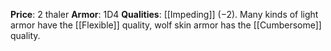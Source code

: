 **Price**: 2 thaler
**Armor**: 1D4 
**Qualities**: [[Impeding]] (−2). Many kinds of light armor have the [[Flexible]] quality, wolf skin armor has the [[Cumbersome]] quality.